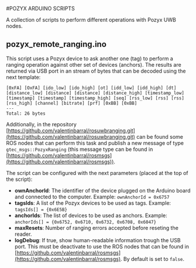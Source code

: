 #POZYX ARDUINO SCRIPTS 

A collection of scripts to perform different operations with Pozyx UWB nodes.

## pozyx\_remote\_ranging.ino

This script uses a Pozyx device to ask another one (tag) to perform a ranging operation against other set of devices (anchors). The results are returned via USB port in an stream of bytes that can be decoded using the next template:

```
[0xFA] [OxFA] [ido_low] [ido_high] [ot] [idd_low] [idd_high] [dt] [distance_low] [distance] [distance] [distance_high] [timestamp_low] [timestamp] [timestamp] [timestamp_high] [seq] [rss_low] [rss] [rss] [rss_high] [channel] [bitrate] [prf] [0xBB] [0xBB]
---
Total: 26 bytes
```
Additionally, in the repository [https://github.com/valentinbarral/rosuwbranging.git](https://github.com/valentinbarral/rosuwbranging.git) can be found some ROS nodes that can perform this task and publish a new message of type ```gtec_msgs::PozyxRanging``` (this message type can be found in [https://github.com/valentinbarral/rosmsgs](https://github.com/valentinbarral/rosmsgs)).

The script can be configured with the next parameters (placed at the top of the script):

- **ownAnchorId**: The identifier of the device plugged on the Arduino board and connected to the computer. Example: ```ownAnchorId = 0x6757```
- **tagsIds**: A list of the Pozyx devices to be used as tags. Example: ```tagsIds[] = {0x6E5B}```
- **anchorIds**: The list of devices to be used as anchors. Example: ```anchorIds[] = {0x6752, 0x6710, 0x6732, 0x6708, 0x6047}```
- **maxResets**: Number of ranging errors accepted before reseting the reader.
- **logDebug**: If true, show human-readable information trough the USB port. This must be deactivate to use the ROS nodes that can be found in [https://github.com/valentinbarral/rosmsgs](https://github.com/valentinbarral/rosmsgs). By default is set to ```false```.


